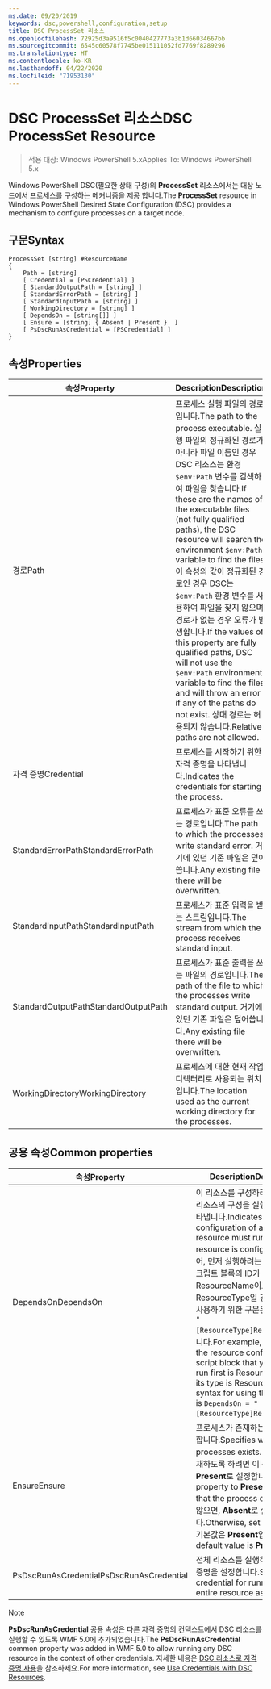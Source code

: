 ```yaml
---
ms.date: 09/20/2019
keywords: dsc,powershell,configuration,setup
title: DSC ProcessSet 리소스
ms.openlocfilehash: 72925d3a9516f5c0040427773a3b1d66034667bb
ms.sourcegitcommit: 6545c60578f7745be015111052fd7769f8289296
ms.translationtype: HT
ms.contentlocale: ko-KR
ms.lasthandoff: 04/22/2020
ms.locfileid: "71953130"
---
```

# <a name="dsc-processset-resource"></a><span data-ttu-id="3b272-103">DSC ProcessSet 리소스</span><span class="sxs-lookup"><span data-stu-id="3b272-103">DSC ProcessSet Resource</span></span>

> <span data-ttu-id="3b272-104">적용 대상: Windows PowerShell 5.x</span><span class="sxs-lookup"><span data-stu-id="3b272-104">Applies To: Windows PowerShell 5.x</span></span>

<span data-ttu-id="3b272-105">Windows PowerShell DSC(필요한 상태 구성)의 **ProcessSet** 리소스에서는 대상 노드에서 프로세스를 구성하는 메커니즘을 제공 합니다.</span><span class="sxs-lookup"><span data-stu-id="3b272-105">The **ProcessSet** resource in Windows PowerShell Desired State Configuration (DSC) provides a mechanism to configure processes on a target node.</span></span>

## <a name="syntax"></a><span data-ttu-id="3b272-106">구문</span><span class="sxs-lookup"><span data-stu-id="3b272-106">Syntax</span></span>

```Syntax
ProcessSet [string] #ResourceName
{
    Path = [string]
    [ Credential = [PSCredential] ]
    [ StandardOutputPath = [string] ]
    [ StandardErrorPath = [string] ]
    [ StandardInputPath = [string] ]
    [ WorkingDirectory = [string] ]
    [ DependsOn = [string[]] ]
    [ Ensure = [string] { Absent | Present }  ]
    [ PsDscRunAsCredential = [PSCredential] ]
}
```

## <a name="properties"></a><span data-ttu-id="3b272-107">속성</span><span class="sxs-lookup"><span data-stu-id="3b272-107">Properties</span></span>

|<span data-ttu-id="3b272-108">속성</span><span class="sxs-lookup"><span data-stu-id="3b272-108">Property</span></span> |<span data-ttu-id="3b272-109">Description</span><span class="sxs-lookup"><span data-stu-id="3b272-109">Description</span></span> |
|---|---|
|<span data-ttu-id="3b272-110">경로</span><span class="sxs-lookup"><span data-stu-id="3b272-110">Path</span></span> |<span data-ttu-id="3b272-111">프로세스 실행 파일의 경로입니다.</span><span class="sxs-lookup"><span data-stu-id="3b272-111">The path to the process executable.</span></span> <span data-ttu-id="3b272-112">실행 파일의 정규화된 경로가 아니라 파일 이름인 경우 DSC 리소스는 환경 `$env:Path` 변수를 검색하여 파일을 찾습니다.</span><span class="sxs-lookup"><span data-stu-id="3b272-112">If these are the names of the executable files (not fully qualified paths), the DSC resource will search the environment `$env:Path` variable to find the files.</span></span> <span data-ttu-id="3b272-113">이 속성의 값이 정규화된 경로인 경우 DSC는 `$env:Path` 환경 변수를 사용하여 파일을 찾지 않으며 경로가 없는 경우 오류가 발생합니다.</span><span class="sxs-lookup"><span data-stu-id="3b272-113">If the values of this property are fully qualified paths, DSC will not use the `$env:Path` environment variable to find the files, and will throw an error if any of the paths do not exist.</span></span> <span data-ttu-id="3b272-114">상대 경로는 허용되지 않습니다.</span><span class="sxs-lookup"><span data-stu-id="3b272-114">Relative paths are not allowed.</span></span> |
|<span data-ttu-id="3b272-115">자격 증명</span><span class="sxs-lookup"><span data-stu-id="3b272-115">Credential</span></span> |<span data-ttu-id="3b272-116">프로세스를 시작하기 위한 자격 증명을 나타냅니다.</span><span class="sxs-lookup"><span data-stu-id="3b272-116">Indicates the credentials for starting the process.</span></span> |
|<span data-ttu-id="3b272-117">StandardErrorPath</span><span class="sxs-lookup"><span data-stu-id="3b272-117">StandardErrorPath</span></span> |<span data-ttu-id="3b272-118">프로세스가 표준 오류를 쓰는 경로입니다.</span><span class="sxs-lookup"><span data-stu-id="3b272-118">The path to which the processes write standard error.</span></span> <span data-ttu-id="3b272-119">거기에 있던 기존 파일은 덮어씁니다.</span><span class="sxs-lookup"><span data-stu-id="3b272-119">Any existing file there will be overwritten.</span></span> |
|<span data-ttu-id="3b272-120">StandardInputPath</span><span class="sxs-lookup"><span data-stu-id="3b272-120">StandardInputPath</span></span> |<span data-ttu-id="3b272-121">프로세스가 표준 입력을 받는 스트림입니다.</span><span class="sxs-lookup"><span data-stu-id="3b272-121">The stream from which the process receives standard input.</span></span> |
|<span data-ttu-id="3b272-122">StandardOutputPath</span><span class="sxs-lookup"><span data-stu-id="3b272-122">StandardOutputPath</span></span> |<span data-ttu-id="3b272-123">프로세스가 표준 출력을 쓰는 파일의 경로입니다.</span><span class="sxs-lookup"><span data-stu-id="3b272-123">The path of the file to which the processes write standard output.</span></span> <span data-ttu-id="3b272-124">거기에 있던 기존 파일은 덮어씁니다.</span><span class="sxs-lookup"><span data-stu-id="3b272-124">Any existing file there will be overwritten.</span></span> |
|<span data-ttu-id="3b272-125">WorkingDirectory</span><span class="sxs-lookup"><span data-stu-id="3b272-125">WorkingDirectory</span></span> |<span data-ttu-id="3b272-126">프로세스에 대한 현재 작업 디렉터리로 사용되는 위치입니다.</span><span class="sxs-lookup"><span data-stu-id="3b272-126">The location used as the current working directory for the processes.</span></span> |

## <a name="common-properties"></a><span data-ttu-id="3b272-127">공용 속성</span><span class="sxs-lookup"><span data-stu-id="3b272-127">Common properties</span></span>

|<span data-ttu-id="3b272-128">속성</span><span class="sxs-lookup"><span data-stu-id="3b272-128">Property</span></span> |<span data-ttu-id="3b272-129">Description</span><span class="sxs-lookup"><span data-stu-id="3b272-129">Description</span></span> |
|---|---|
|<span data-ttu-id="3b272-130">DependsOn</span><span class="sxs-lookup"><span data-stu-id="3b272-130">DependsOn</span></span> |<span data-ttu-id="3b272-131">이 리소스를 구성하려면 먼저 다른 리소스의 구성을 실행해야 함을 나타냅니다.</span><span class="sxs-lookup"><span data-stu-id="3b272-131">Indicates that the configuration of another resource must run before this resource is configured.</span></span> <span data-ttu-id="3b272-132">예를 들어, 먼저 실행하려는 리소스 구성 스크립트 블록의 ID가 ResourceName이고 해당 형식이 ResourceType일 경우, 이 속성을 사용하기 위한 구문은 `DependsOn = "[ResourceType]ResourceName"`입니다.</span><span class="sxs-lookup"><span data-stu-id="3b272-132">For example, if the ID of the resource configuration script block that you want to run first is ResourceName and its type is ResourceType, the syntax for using this property is `DependsOn = "[ResourceType]ResourceName"`.</span></span> |
|<span data-ttu-id="3b272-133">Ensure</span><span class="sxs-lookup"><span data-stu-id="3b272-133">Ensure</span></span> |<span data-ttu-id="3b272-134">프로세스가 존재하는지 여부를 지정합니다.</span><span class="sxs-lookup"><span data-stu-id="3b272-134">Specifies whether the processes exists.</span></span> <span data-ttu-id="3b272-135">프로세스가 존재하도록 하려면 이 속성을 **Present**로 설정합니다.</span><span class="sxs-lookup"><span data-stu-id="3b272-135">Set this property to **Present** to ensure that the process exists.</span></span> <span data-ttu-id="3b272-136">그렇지 않으면, **Absent**로 설정합니다.</span><span class="sxs-lookup"><span data-stu-id="3b272-136">Otherwise, set it to **Absent**.</span></span> <span data-ttu-id="3b272-137">기본값은 **Present**입니다.</span><span class="sxs-lookup"><span data-stu-id="3b272-137">The default value is **Present**.</span></span> |
|<span data-ttu-id="3b272-138">PsDscRunAsCredential</span><span class="sxs-lookup"><span data-stu-id="3b272-138">PsDscRunAsCredential</span></span> |<span data-ttu-id="3b272-139">전체 리소스를 실행하기 위한 자격 증명을 설정합니다.</span><span class="sxs-lookup"><span data-stu-id="3b272-139">Sets the credential for running the entire resource as.</span></span> |

> [!NOTE]
> <span data-ttu-id="3b272-140">**PsDscRunAsCredential** 공용 속성은 다른 자격 증명의 컨텍스트에서 DSC 리소스를 실행할 수 있도록 WMF 5.0에 추가되었습니다.</span><span class="sxs-lookup"><span data-stu-id="3b272-140">The **PsDscRunAsCredential** common property was added in WMF 5.0 to allow running any DSC resource in the context of other credentials.</span></span> <span data-ttu-id="3b272-141">자세한 내용은 [ DSC 리소스로 자격 증명 사용](../../../configurations/runasuser.md)을 참조하세요.</span><span class="sxs-lookup"><span data-stu-id="3b272-141">For more information, see [Use Credentials with DSC Resources](../../../configurations/runasuser.md).</span></span>